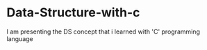 # Data-Structure-with-c
I am presenting the DS concept that i learned with 'C' programming language

